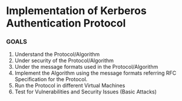 # Implementation of Kerberos Authentication Protocol

### GOALS
1) Understand the Protocol/Algorithm
2) Under security of the Protocol/Algorithm
3) Under the message formats used in the Protocol/Algorithm
4) Implement the Algorithm using the message formats referring RFC Specification for the Protocol.
5) Run the Protocol in different Virtual Machines
6) Test for Vulnerabilities and Security Issues (Basic Attacks)


